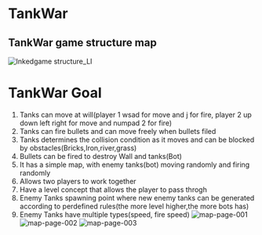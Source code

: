# TankWar
## TankWar game structure map
![Inkedgame structure_LI](https://user-images.githubusercontent.com/43590279/127696895-3a86f648-c9e4-47b6-8e3e-f2232b611876.jpg)

# TankWar Goal
1.  Tanks can move at will(player 1  wsad for move and j for fire,  player 2 up down left right for move and numpad 2 for fire)
2.  Tanks can fire bullets and can move freely when bullets filed
3.  Tanks determines the collision condition as it moves and can be blocked by obstacles(Bricks,Iron,river,grass)
4.  Bullets can be fired to destroy Wall and tanks(Bot)
5.  It has a simple map, with enemy tanks(bot) moving randomly and firing randomly
6.  Allows two players to work together
7.  Have a level concept that allows the player to pass throgh 
8.  Enemy Tanks spawning point where new enemy tanks can be generated according to perdefined rules(the more level higher,the more bots has)
9.  Enemy Tanks have multiple types(speed, fire speed)
![map-page-001](https://user-images.githubusercontent.com/43590279/127697834-772078a4-d135-49f6-8c2e-0b9b3840e789.jpg)
![map-page-002](https://user-images.githubusercontent.com/43590279/127697835-05e13179-50fd-4957-b14d-56d7562755c0.jpg)
![map-page-003](https://user-images.githubusercontent.com/43590279/127697864-50dbd22e-65a8-4f48-875e-20031163b2da.jpg)
